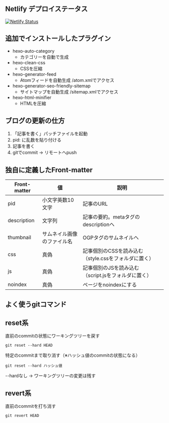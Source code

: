 ## Netlify デプロイステータス

[![Netlify Status](https://api.netlify.com/api/v1/badges/5ab6c650-4547-4cb9-9f56-c9b98f207370/deploy-status)](https://app.netlify.com/sites/pixelog/deploys)


## 追加でインストールしたプラグイン

- hexo-auto-category
  - カテゴリーを自動で生成
- hexo-clean-css
  - CSSを圧縮
- hexo-generator-feed
  - Atomフィードを自動生成 /atom.xmlでアクセス
- hexo-generator-seo-friendly-sitemap
  - サイトマップを自動生成 /sitemap.xmlでアクセス
- hexo-html-minifier
  - HTMLを圧縮


## ブログの更新の仕方

1. 「記事を書く」パッチファイルを起動
2. pid: に乱数を貼り付ける
2. 記事を書く
3. gitでcommit → リモートへpush


## 独自に定義したFront-matter

|Front-matter| 値             | 説明                                   |
|-----------|-----------------|----------------------------------------|
|pid        |小文字英数10文字  |記事のURL                                |
|description|文字列  |記事の要約。metaタグのdescriptionへ                |
|thumbnail  |サムネイル画像のファイル名 |OGPタグのサムネイルへ             |
|css        |真偽     |記事個別のCSSを読み込む（style.cssをフォルダに置く）|
|js         |真偽    |記事個別のJSを読み込む（script.jsをフォルダに置く）  |
|noindex     |真偽    |ページをnoindexにする                             |


## よく使うgitコマンド


## reset系

直前のcommitの状態にワーキングツリーを戻す
```
git reset --hard HEAD
```

特定のcommitまで取り消す（※ハッシュ値のcommitの状態になる）
```
git reset --hard ハッシュ値
```

--hardなし → ワーキングツリーの変更は残す

## revert系

直前のcommitを打ち消す
```
git revert HEAD
```
